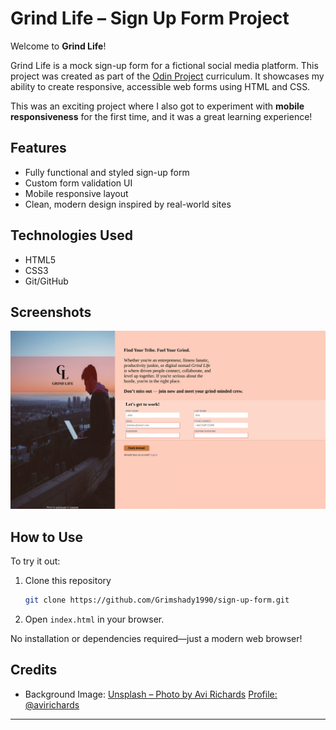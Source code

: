 # Grind Life – Sign Up Form Project

Welcome to **Grind Life**!

Grind Life is a mock sign-up form for a fictional social media platform. This project was created as part of the [Odin Project](https://www.theodinproject.com/) curriculum. It showcases my ability to create responsive, accessible web forms using HTML and CSS.

This was an exciting project where I also got to experiment with **mobile responsiveness** for the first time, and it was a great learning experience!

## Features

* Fully functional and styled sign-up form
* Custom form validation UI
* Mobile responsive layout
* Clean, modern design inspired by real-world sites

## Technologies Used

* HTML5
* CSS3
* Git/GitHub

## Screenshots
![Screenshot of Grind Life sign-up form](/assets/images/screenshot.png)



## How to Use

To try it out:

1. Clone this repository

   ```bash
   git clone https://github.com/Grimshady1990/sign-up-form.git
   ```
2. Open `index.html` in your browser.

No installation or dependencies required—just a modern web browser!

## Credits

* Background Image:
  [Unsplash – Photo by Avi Richards](https://unsplash.com/photos/man-sitting-on-concrete-brick-with-opened-laptop-on-his-lap-Z3ownETsdNQ)
  [Profile: @avirichards](https://unsplash.com/@avirichards)

---